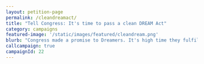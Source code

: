 ```yaml
---
layout: petition-page
permalink: /cleandreamact/
title: "Tell Congress: It's time to pass a clean DREAM Act"
category: campaigns
featured-image: '/static/images/featured/cleandream.png'
blurb: "Congress made a promise to Dreamers. It's high time they fulfill it."
callcampaign: true
campaignId: 22
---
```

<ul class="compact" id="phone-errors"></ul>

<link href='https://actionnetwork.org/css/style-embed-whitelabel.css' rel='stylesheet' type='text/css' /><script src='https://actionnetwork.org/widgets/v2/petition/tell-congress-pass-a-clean-dream-act?format=js&source=widget&style=full'></script><div id='can-petition-area-tell-congress-pass-a-clean-dream-act' style='width: 100%'><!-- this div is the target for our HTML insertion --></div>

<script>
      $(document).ready(function() {
	    $('#can-petition-area-tell-congress-pass-a-clean-dream-act').on('can_embed_loaded', function() {
	        document.getElementsByName("commit")[0].value = "Call Now";
	  	    $(".action_sidebar h4").text("Take Action");
	  	    var str = document.getElementsByClassName("action_status_running_total")[0].innerHTML;
	  	    var txt = str.replace("Signatures Collected", "Calls Completed");
		      document.getElementsByClassName("action_status_running_total")[0].innerHTML = txt;
	      });
      });
</script>
